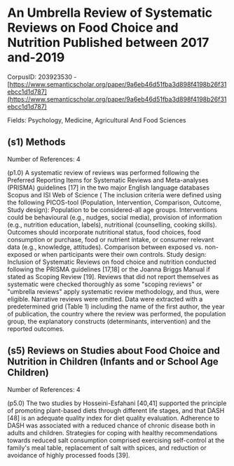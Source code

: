 # An Umbrella Review of Systematic Reviews on Food Choice and Nutrition Published between 2017 and-2019

CorpusID: 203923530 - [https://www.semanticscholar.org/paper/9a6eb46d51fba3d898f4198b26f31ebcc1d1d787](https://www.semanticscholar.org/paper/9a6eb46d51fba3d898f4198b26f31ebcc1d1d787)

Fields: Psychology, Medicine, Agricultural And Food Sciences

## (s1) Methods
Number of References: 4

(p1.0) A systematic review of reviews was performed following the Preferred Reporting Items for Systematic Reviews and Meta-analyses (PRISMA) guidelines [17] in the two major English language databases Scopus and ISI Web of Science ( The inclusion criteria were defined using the following PICOS-tool (Population, Intervention, Comparison, Outcome, Study design): Population to be considered-all age groups. Interventions could be behavioural (e.g., nudges, social media), provision of information (e.g., nutrition education, labels), nutritional (counselling, cooking skills). Outcomes should incorporate nutritional status, food choices, food consumption or purchase, food or nutrient intake, or consumer relevant data (e.g., knowledge, attitudes). Comparison between exposed vs. non-exposed or when participants were their own controls. Study design: Inclusion of Systematic Reviews on food choice and nutrition conducted following the PRISMA guidelines [17,18] or the Joanna Briggs Manual if stated as Scoping Review [19]. Reviews that did not report themselves as systematic were checked thoroughly as some "scoping reviews" or "umbrella reviews" apply systematic review methodology, and thus, were eligible. Narrative reviews were omitted. Data were extracted with a predetermined grid (Table 1) including the name of the first author, the year of publication, the country where the review was performed, the population group, the explanatory constructs (determinants, intervention) and the reported outcomes.
## (s5) Reviews on Studies about Food Choice and Nutrition in Children (Infants and or School Age Children)
Number of References: 4

(p5.0) The two studies by Hosseini-Esfahani [40,41] supported the principle of promoting plant-based diets through different life stages, and that DASH [48] is an adequate quality index for diet quality evaluation. Adherence to DASH was associated with a reduced chance of chronic disease both in adults and children. Strategies for coping with healthy recommendations towards reduced salt consumption comprised exercising self-control at the family's meal table, replacement of salt with spices, and reduction or avoidance of highly processed foods [39].
